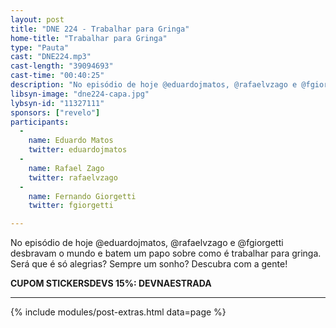 ```yaml
---
layout: post
title: "DNE 224 - Trabalhar para Gringa"
home-title: "Trabalhar para Gringa"
type: "Pauta"
cast: "DNE224.mp3"
cast-length: "39094693"
cast-time: "00:40:25"
description: "No episódio de hoje @eduardojmatos, @rafaelvzago e @fgiorgetti desbravam o mundo e batem um papo sobre como é trabalhar para gringa. Será que é só alegrias? Sempre um sonho? Descubra com a gente!"
libsyn-image: "dne224-capa.jpg"
lybsyn-id: "11327111"
sponsors: ["revelo"]
participants:
  -
    name: Eduardo Matos
    twitter: eduardojmatos
  -
    name: Rafael Zago
    twitter: rafaelvzago
  -
    name: Fernando Giorgetti
    twitter: fgiorgetti

---
```


No episódio de hoje @eduardojmatos, @rafaelvzago e @fgiorgetti desbravam o mundo e batem um papo sobre como é trabalhar para gringa. Será que é só alegrias? Sempre um sonho? Descubra com a gente!

<strong>CUPOM STICKERSDEVS 15%: DEVNAESTRADA</strong>
<br>

---

{% include modules/post-extras.html data=page %}

